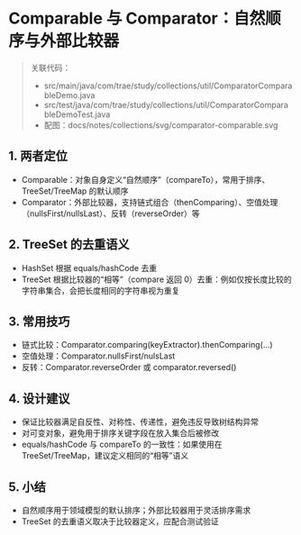 # Comparable 与 Comparator：自然顺序与外部比较器

> 关联代码：
> - src/main/java/com/trae/study/collections/util/ComparatorComparableDemo.java
> - src/test/java/com/trae/study/collections/util/ComparatorComparableDemoTest.java
> - 配图：docs/notes/collections/svg/comparator-comparable.svg

## 1. 两者定位
- Comparable：对象自身定义“自然顺序”（compareTo），常用于排序、TreeSet/TreeMap 的默认顺序
- Comparator：外部比较器，支持链式组合（thenComparing）、空值处理（nullsFirst/nullsLast）、反转（reverseOrder）等

## 2. TreeSet 的去重语义
- HashSet 根据 equals/hashCode 去重
- TreeSet 根据比较器的“相等”（compare 返回 0）去重：例如仅按长度比较的字符串集合，会把长度相同的字符串视为重复

## 3. 常用技巧
- 链式比较：Comparator.comparing(keyExtractor).thenComparing(...)
- 空值处理：Comparator.nullsFirst/nulsLast
- 反转：Comparator.reverseOrder 或 comparator.reversed()

## 4. 设计建议
- 保证比较器满足自反性、对称性、传递性，避免违反导致树结构异常
- 对可变对象，避免用于排序关键字段在放入集合后被修改
- equals/hashCode 与 compareTo 的一致性：如果使用在 TreeSet/TreeMap，建议定义相同的“相等”语义

## 5. 小结
- 自然顺序用于领域模型的默认排序；外部比较器用于灵活排序需求
- TreeSet 的去重语义取决于比较器定义，应配合测试验证